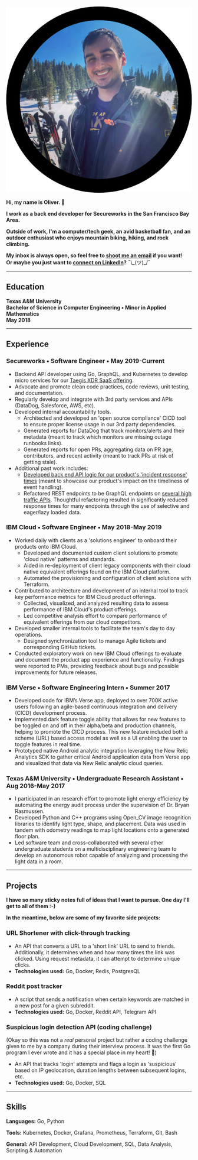 ![Image of Oliver](./assets/avatar.png)

**Hi, my name is Oliver. 👋**

**I work as a back end developer for Secureworks in the San Francisco Bay Area.**

**Outside of work, I'm a computer/tech geek, an avid basketball fan, and an outdoor enthusiast who enjoys mountain biking, hiking, and rock climbing.**

**My inbox is always open, so feel free to [shoot me an email](mailto:olivermdelgado.github@gmail.com) if you want!\
Or maybe you just want to [connect on LinkedIn](https://www.linkedin.com/in/olivermdelgado/)?** ¯\\\_(ツ)\_/¯
* * *
## Education
**Texas A&M University**\
**Bachelor of Science in Computer Engineering • Minor in Applied Mathematics**\
**May 2018**

* * *

## Experience
### Secureworks • Software Engineer • May 2019-Current
* Backend API developer using Go, GraphQL, and Kubernetes to develop micro services for our [Taegis XDR SaaS offering](https://docs.ctpx.secureworks.com/at_a_glance/).
* Advocate and promote clean code practices, code reviews, unit testing, and documentation.
* Regularly develop and integrate with 3rd party services and APIs (DataDog, Salesforce, AWS, etc).
* Developed internal accountability tools.
    * Architected and developed an 'open source compliance' CICD tool to ensure proper license usage in our 3rd party dependencies.
    * Generated reports for DataDog that track monitors/alerts and their metadata (meant to track which monitors are missing outage runbooks links).
    * Generated reports for open PRs, aggregating data on PR age, contributors, and recent activity (meant to track PRs at risk of getting stale).
* Additional past work includes:
    * [Developed back end API logic for our product's 'incident response' times](https://docs.ctpx.secureworks.com/dashboard/response_time/) (meant to showcase our product's impact on the timeliness of event handling).
    * Refactored REST endpoints to be GraphQL endpoints on [several high traffic APIs](https://docs.ctpx.secureworks.com/apis/using_collector_api/). Thoughtful refactoring resulted in significantly reduced response times for many endpoints through the use of selective and eager/lazy loaded data.

### IBM Cloud • Software Engineer • May 2018-May 2019
* Worked daily with clients as a 'solutions engineer' to onboard their products onto IBM Cloud.
    * Developed and documented custom client solutions to promote 'cloud native' patterns and standards.
    * Aided in re-deployment of client legacy components with their cloud native equivalent offerings found on the IBM Cloud platform.
    * Automated the provisioning and configuration of client solutions with Terraform.
* Contributed to architecture and development of an internal tool to track key performance metrics for IBM Cloud product offerings.
    * Collected, visualized, and analyzed resulting data to assess performance of IBM Cloud's product offerings.
    * Led competitive analysis effort to compare performance of equivalent offerings from our cloud competitors.
* Developed smaller internal tools to facilitate the team's day to day operations.
    * Designed synchronization tool to manage Agile tickets and corresponding GitHub tickets.
* Conducted exploratory work on new IBM Cloud offerings to evaluate and document the product app experience and functionality. Findings were reported to PMs, providing feedback about bugs and possible improvements for future releases.

### IBM Verse • Software Engineering Intern • Summer 2017
* Developed code for IBM’s Verse app, deployed to over 700K active users following an agile-based continuous integration and delivery (CICD) development process.
* Implemented dark feature toggle ability that allows for new features to be toggled on and off in their alpha/beta and production channels, helping to promote the CICD process. This new feature included both a scheme (URL) based access model as well as a UI enabling the user to toggle features in real time. 
* Prototyped native Android analytic integration leveraging the New Relic Analytics SDK to gather critical Android application data from Verse app and visualized that data via New Relic analytic cloud queries. 

### Texas A&M University • Undergraduate Research Assistant • Aug 2016-May 2017
* I participated in an research effort to promote light energy efficiency by automating the energy audit process under the supervision of Dr. Bryan Rasmussen. 
* Developed Python and C++ programs using Open_CV image recognition libraries to identify light type, shape, and placement. Data was used in tandem with odometry readings to map light locations onto a generated floor plan. 
* Led software team and cross-collaborated with several other undergraduate students on a multidisciplinary engineering team to develop an autonomous robot capable of analyzing and processing the light data in a room.
 
* * *

## Projects
**I have so many sticky notes full of ideas that I want to pursue. One day I'll get to all of them :-)**  

**In the meantime, below are some of my favorite side projects:**

### URL Shortener with click-through tracking
* An API that converts a URL to a 'short link' URL to send to friends. Additionally, it determines when and how many times the link was clicked. Using request metadata, it can attempt to determine unique clicks.
* **Technologies used:** Go, Docker, Redis, PostgresQL
	
### Reddit post tracker
* A script that sends a notification when certain keywords are matched in a new post for a given subreddit.
* **Technologies used:** Go, Docker, Reddit API, Telegram API

### Suspicious login detection API (coding challenge)
(Okay so this was not a _real_ personal project but rather a coding challenge given to me by a company during their interview process. It was the first Go program I ever wrote and it has a special place in my heart! 🙂)
* An API that tracks 'login' attempts and flags a login as 'suspicious' based on IP geolocation, duration lengths between subsequent logins, etc.  
* **Technologies used:** Go, Docker, SQL

* * *

## Skills
**Languages:** Go, Python

**Tools:** Kubernetes, Docker, Grafana, Prometheus, Terraform, Git, Bash

**General:** API Development, Cloud Development, SQL, Data Analysis, Scripting & Automation
